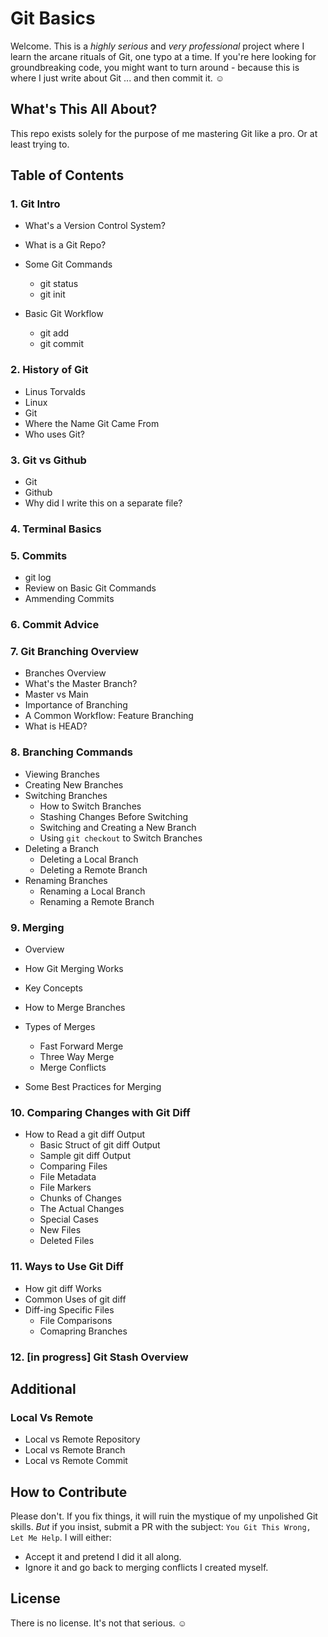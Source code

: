 # Git Basics

Welcome. This is a _highly serious_ and _very professional_ project where I learn the arcane rituals of Git, one typo at a time. If you're here looking for groundbreaking code, you might want to turn around - because this is where I just write about Git ... and then commit it. &#9786;

## What's This All About?

This repo exists solely for the purpose of me mastering Git like a pro. Or at least trying to.

## Table of Contents

### 1. Git Intro

- What's a Version Control System?

- What is a Git Repo?

- Some Git Commands

  - git status
  - git init

- Basic Git Workflow
  - git add
  - git commit

### 2. History of Git

- Linus Torvalds
- Linux
- Git
- Where the Name Git Came From
- Who uses Git?

### 3. Git vs Github

- Git
- Github
- Why did I write this on a separate file?

### 4. Terminal Basics

### 5. Commits

- git log
- Review on Basic Git Commands
- Ammending Commits

### 6. Commit Advice

### 7. Git Branching Overview

- Branches Overview
- What's the Master Branch?
- Master vs Main
- Importance of Branching
- A Common Workflow: Feature Branching
- What is HEAD?

### 8. Branching Commands

- Viewing Branches
- Creating New Branches
- Switching Branches
  - How to Switch Branches
  - Stashing Changes Before Switching
  - Switching and Creating a New Branch
  - Using `git checkout` to Switch Branches
- Deleting a Branch
  - Deleting a Local Branch
  - Deleting a Remote Branch
- Renaming Branches
  - Renaming a Local Branch
  - Renaming a Remote Branch

### 9. Merging

- Overview
- How Git Merging Works
- Key Concepts
- How to Merge Branches
- Types of Merges

  - Fast Forward Merge
  - Three Way Merge
  - Merge Conflicts

- Some Best Practices for Merging

### 10. Comparing Changes with Git Diff

- How to Read a git diff Output
  - Basic Struct of git diff Output
  - Sample git diff Output
  - Comparing Files
  - File Metadata
  - File Markers
  - Chunks of Changes
  - The Actual Changes
  - Special Cases
  - New Files
  - Deleted Files

### 11. Ways to Use Git Diff

- How git diff Works
- Common Uses of git diff
- Diff-ing Specific Files
  - File Comparisons
  - Comapring Branches

### 12. [in progress] Git Stash Overview

## Additional

### Local Vs Remote

- Local vs Remote Repository
- Local vs Remote Branch
- Local vs Remote Commit

## How to Contribute

Please don't. If you fix things, it will ruin the mystique of my unpolished Git skills. _But_ if you insist, submit a PR with the subject: `You Git This Wrong, Let Me Help`. I will either:

- Accept it and pretend I did it all along.
- Ignore it and go back to merging conflicts I created myself.

## License

There is no license. It's not that serious. &#9786;
